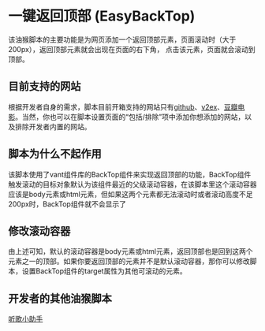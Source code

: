 # 一键返回顶部 (EasyBackTop)

该油猴脚本的主要功能是为网页添加一个返回顶部元素，页面滚动时（大于200px），返回顶部元素就会出现在页面的右下角，
点击该元素，页面就会滚动到顶部。

## 目前支持的网站

根据开发者自身的需求，脚本目前开箱支持的网站只有[github](https://github.com/)、[v2ex](https://www.v2ex.com/)、[豆瓣电影](https://movie.douban.com/)。当然，你也可以在脚本设置页面的“包括/排除”项中添加你想添加的网站，以及排除开发者内置的网站。

## 脚本为什么不起作用

该脚本使用了vant组件库的BackTop组件来实现返回顶部的功能，BackTop组件触发滚动的目标对象默认为该组件最近的父级滚动容器，在该脚本里这个滚动容器应该是body元素或html元素，但如果这两个元素都无法滚动时或者滚动高度不足200px时，BackTop组件就不会显示了

## 修改滚动容器

由上述可知，默认的滚动容器是body元素或html元素，返回顶部也是回到这两个元素之一的顶部。如果你要返回顶部的元素并不是默认滚动容器，那你可以修改脚本，设置BackTop组件的target属性为其他可滚动的元素。

## 开发者的其他油猴脚本

[听歌小助手](https://greasyfork.org/zh-CN/scripts/497671-%E5%90%AC%E6%AD%8C%E5%B0%8F%E5%8A%A9%E6%89%8B)





